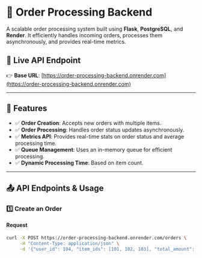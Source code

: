 # 🛒 Order Processing Backend

A scalable order processing system built using **Flask**, **PostgreSQL**, and **Render**. It efficiently handles incoming orders, processes them asynchronously, and provides real-time metrics.

## **🚀 Live API Endpoint**
👉 **Base URL**: [https://order-processing-backend.onrender.com](https://order-processing-backend.onrender.com)

---

## **📌 Features**
- ✅ **Order Creation**: Accepts new orders with multiple items.
- ✅ **Order Processing**: Handles order status updates asynchronously.
- ✅ **Metrics API**: Provides real-time stats on order status and average processing time.
- ✅ **Queue Management**: Uses an in-memory queue for efficient processing.
- ✅ **Dynamic Processing Time**: Based on item count.

---

## **📤 API Endpoints & Usage**
### **1️⃣ Create an Order**
#### **Request**
```sh
curl -X POST https://order-processing-backend.onrender.com/orders \
     -H "Content-Type: application/json" \
     -d '{"user_id": 104, "item_ids": [101, 102, 103], "total_amount": 250.75}'

